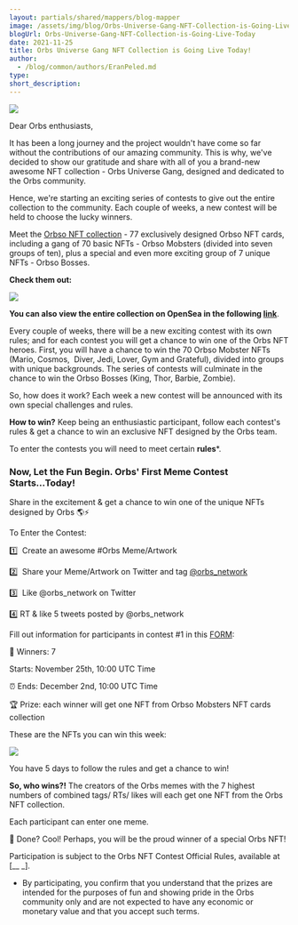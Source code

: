 ```yaml
---
layout: partials/shared/mappers/blog-mapper
image: /assets/img/blog/Orbs-Universe-Gang-NFT-Collection-is-Going-Live-Today/bg.jpeg
blogUrl: Orbs-Universe-Gang-NFT-Collection-is-Going-Live-Today
date: 2021-11-25
title: Orbs Universe Gang NFT Collection is Going Live Today!
author:
  - /blog/common/authors/EranPeled.md
type:
short_description: 
---
```




![](https://lh6.googleusercontent.com/5y-WBjy1ktrAFe0zCcSxvaIFFzPzeF7PNKvARDg86LH0JovlYon2VyXijcYQXNzmBb9p7X2u5QIjNZFzgGWtZpSPUTFX4nHml-_UHJkGlD8XR7CmQYPAJWAGUwd0FV_rskY7N4_U)


Dear Orbs enthusiasts,

It has been a long journey and the project wouldn't have come so far without the contributions of our amazing community. This is why, we've decided to show our gratitude and share with all of you a brand-new awesome NFT collection - Orbs Universe Gang, designed and dedicated to the Orbs community.

Hence, we're starting an exciting series of contests  to give out the entire collection to the community. Each couple of weeks, a new contest will be held to choose the lucky winners.

Meet the [Orbso NFT collection](https://opensea.io/collection/orbso-universe-gang) - 77 exclusively designed Orbso NFT cards, including a gang of 70 basic NFTs - Orbso Mobsters (divided into seven groups of ten), plus a special and even more exciting group of 7 unique NFTs - Orbso Bosses.

**Check them out:**

![](https://lh4.googleusercontent.com/fcwtDar52AP4UOcjlVLBHReQG3d3tc8NA3MLErW_fNBjJd8JfkBsjMKCiUERfePvhATTtH82iQglxnrKmVSKUOthPF4y-0-8ETwuzKe79aAguW5yHpyGiK5DNsUxp5wtLxbKZOgN)

**You can also view the entire collection on OpenSea in the following [link](https://opensea.io/collection/orbso-universe-gang)**.

Every couple of weeks, there will be a new exciting contest with its own rules; and for each contest you will get a chance to win one of the Orbs NFT heroes. First, you will have a chance to win the 70 Orbso Mobster NFTs (Mario, Cosmos,  Diver, Jedi, Lover, Gym and Grateful), divided into groups with unique backgrounds. The series of contests will culminate in the chance to win the Orbso Bosses (King, Thor, Barbie, Zombie).

So, how does it work? Each week a new contest will be announced with its own special challenges and rules.

**How to win?** Keep being an enthusiastic participant, follow each contest's rules & get a chance to win an exclusive NFT designed by the Orbs team.

To enter the contests you will need to meet certain  **rules***.

### Now, Let the Fun Begin. Orbs' First Meme Contest Starts...Today!

Share in the excitement & get a chance to win one of the unique NFTs designed by Orbs 🌎⚡️

To Enter the Contest:

1️⃣  Create an awesome #Orbs Meme/Artwork

2️⃣  Share your Meme/Artwork on Twitter and tag [@orbs_network](https://twitter.com/orbs_network)

3️⃣  Like @orbs_network on Twitter 

4️⃣ RT & like 5 tweets posted by @orbs_network

Fill out information for participants in contest #1 in this [FORM](https://docs.google.com/forms/d/1QV_895-KjzCnSUIa4LbJBQ0hbtGEef9daMPm2kYDjF0/edit):

🎯 Winners: 7

Starts: November 25th, 10:00 UTC Time

⏰ Ends: December 2nd, 10:00 UTC Time

🏆 Prize: each winner will get one NFT from Orbso Mobsters NFT cards collection

These are the NFTs you can win this week:

![](https://lh3.googleusercontent.com/javTu7uXsF7qojSBYELvuhe3bnv4EZcQstWhl5Z8Im_YjBJASTXq6v_mTGsnLMZSQOO2w1hHrZl-JZ_H1kgrF4cbQy8INjLb0MMx9bNli8_G1R4pod4C8YiCrEl_9ozRcNpIbsrc)

You have 5 days to follow the rules and get a chance to win!

**So, who wins?!** The creators of the Orbs memes with the 7 highest numbers of combined tags/ RTs/ likes will each get one NFT from the Orbs NFT collection.

Each participant can enter one meme.

🏁 Done? Cool! Perhaps, you will be the proud winner of a special Orbs NFT!

<div class='line-separator'></div>

Participation is subject to the Orbs NFT Contest Official Rules, available at [__ _]. 

* By participating, you confirm that you understand that the prizes are intended for the purposes of fun and showing pride in the Orbs community only and are not expected to have any economic or monetary value and that you accept such terms.
